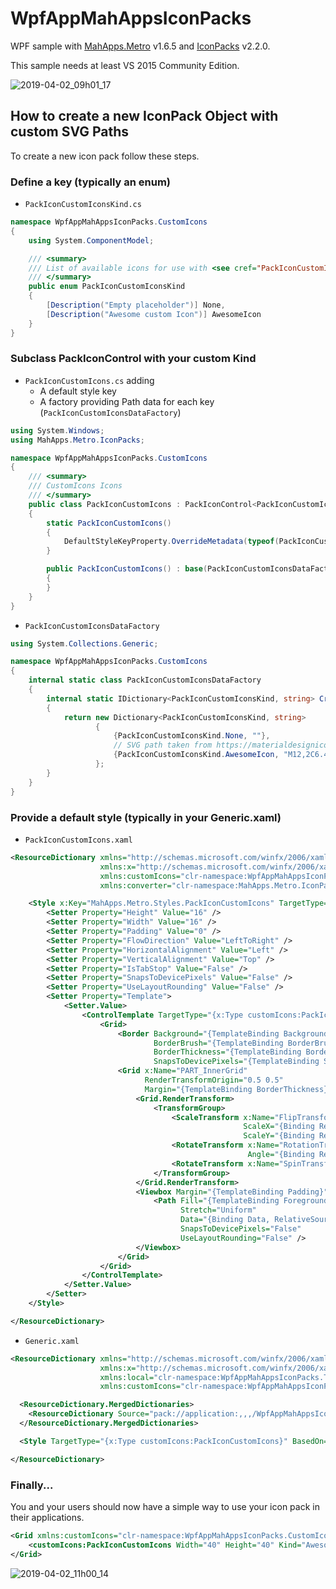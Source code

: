 # WpfAppMahAppsIconPacks

WPF sample with [MahApps.Metro](https://github.com/MahApps/MahApps.Metro) v1.6.5 and [IconPacks](https://github.com/MahApps/MahApps.Metro.IconPacks) v2.2.0.

This sample needs at least VS 2015 Community Edition.

![2019-04-02_09h01_17](https://user-images.githubusercontent.com/658431/55383761-3c961680-5529-11e9-80bb-d17f7a9fbe8d.png)

## How to create a new IconPack Object with custom SVG Paths

To create a new icon pack follow these steps.

### Define a key (typically an enum)

- `PackIconCustomIconsKind.cs`

```csharp
namespace WpfAppMahAppsIconPacks.CustomIcons
{
    using System.ComponentModel;

    /// <summary>
    /// List of available icons for use with <see cref="PackIconCustomIcons" />.
    /// </summary>
    public enum PackIconCustomIconsKind
    {
        [Description("Empty placeholder")] None,
        [Description("Awesome custom Icon")] AwesomeIcon
    }
}
```

### Subclass PackIconControl with your custom Kind

- `PackIconCustomIcons.cs` adding
  - A default style key
  - A factory providing Path data for each key (`PackIconCustomIconsDataFactory`)

```csharp
using System.Windows;
using MahApps.Metro.IconPacks;

namespace WpfAppMahAppsIconPacks.CustomIcons
{
    /// <summary>
    /// CustomIcons Icons
    /// </summary>
    public class PackIconCustomIcons : PackIconControl<PackIconCustomIconsKind>
    {
        static PackIconCustomIcons()
        {
            DefaultStyleKeyProperty.OverrideMetadata(typeof(PackIconCustomIcons), new FrameworkPropertyMetadata(typeof(PackIconCustomIcons)));
        }

        public PackIconCustomIcons() : base(PackIconCustomIconsDataFactory.Create)
        {
        }
    }
}
```

- `PackIconCustomIconsDataFactory`

```csharp
using System.Collections.Generic;

namespace WpfAppMahAppsIconPacks.CustomIcons
{
    internal static class PackIconCustomIconsDataFactory
    {
        internal static IDictionary<PackIconCustomIconsKind, string> Create()
        {
            return new Dictionary<PackIconCustomIconsKind, string>
                   {
                       {PackIconCustomIconsKind.None, ""},
                       // SVG path taken from https://materialdesignicons.com/
                       {PackIconCustomIconsKind.AwesomeIcon, "M12,2C6.47,2 2,6.5 2,12A10,10 0 0,0 12,22A10,10 0 0,0 22,12A10,10 0 0,0 12,2M15.6,8.34C16.67,8.34 17.53,9.2 17.53,10.27C17.53,11.34 16.67,12.2 15.6,12.2A1.93,1.93 0 0,1 13.67,10.27C13.66,9.2 14.53,8.34 15.6,8.34M9.6,6.76C10.9,6.76 11.96,7.82 11.96,9.12C11.96,10.42 10.9,11.5 9.6,11.5C8.3,11.5 7.24,10.42 7.24,9.12C7.24,7.81 8.29,6.76 9.6,6.76M9.6,15.89V19.64C7.2,18.89 5.3,17.04 4.46,14.68C5.5,13.56 8.13,13 9.6,13C10.13,13 10.8,13.07 11.5,13.21C9.86,14.08 9.6,15.23 9.6,15.89M12,20C11.72,20 11.46,20 11.2,19.96V15.89C11.2,14.47 14.14,13.76 15.6,13.76C16.67,13.76 18.5,14.15 19.44,14.91C18.27,17.88 15.38,20 12,20Z"},
                   };
        }
    }
}
```

### Provide a default style (typically in your Generic.xaml)

- `PackIconCustomIcons.xaml`

```xml
<ResourceDictionary xmlns="http://schemas.microsoft.com/winfx/2006/xaml/presentation"
                    xmlns:x="http://schemas.microsoft.com/winfx/2006/xaml"
                    xmlns:customIcons="clr-namespace:WpfAppMahAppsIconPacks.CustomIcons"
                    xmlns:converter="clr-namespace:MahApps.Metro.IconPacks.Converter;assembly=MahApps.Metro.IconPacks">

    <Style x:Key="MahApps.Metro.Styles.PackIconCustomIcons" TargetType="{x:Type customIcons:PackIconCustomIcons}">
        <Setter Property="Height" Value="16" />
        <Setter Property="Width" Value="16" />
        <Setter Property="Padding" Value="0" />
        <Setter Property="FlowDirection" Value="LeftToRight" />
        <Setter Property="HorizontalAlignment" Value="Left" />
        <Setter Property="VerticalAlignment" Value="Top" />
        <Setter Property="IsTabStop" Value="False" />
        <Setter Property="SnapsToDevicePixels" Value="False" />
        <Setter Property="UseLayoutRounding" Value="False" />
        <Setter Property="Template">
            <Setter.Value>
                <ControlTemplate TargetType="{x:Type customIcons:PackIconCustomIcons}">
                    <Grid>
                        <Border Background="{TemplateBinding Background}"
                                BorderBrush="{TemplateBinding BorderBrush}"
                                BorderThickness="{TemplateBinding BorderThickness}"
                                SnapsToDevicePixels="{TemplateBinding SnapsToDevicePixels}" />
                        <Grid x:Name="PART_InnerGrid"
                              RenderTransformOrigin="0.5 0.5"
                              Margin="{TemplateBinding BorderThickness}">
                            <Grid.RenderTransform>
                                <TransformGroup>
                                    <ScaleTransform x:Name="FlipTransform"
                                                    ScaleX="{Binding RelativeSource={RelativeSource TemplatedParent}, Path=Flip, Mode=OneWay, Converter={converter:FlipToScaleXValueConverter}}"
                                                    ScaleY="{Binding RelativeSource={RelativeSource TemplatedParent}, Path=Flip, Mode=OneWay, Converter={converter:FlipToScaleYValueConverter}}" />
                                    <RotateTransform x:Name="RotationTransform"
                                                     Angle="{Binding RelativeSource={RelativeSource TemplatedParent}, Path=Rotation, Mode=OneWay}" />
                                    <RotateTransform x:Name="SpinTransform" />
                                </TransformGroup>
                            </Grid.RenderTransform>
                            <Viewbox Margin="{TemplateBinding Padding}">
                                <Path Fill="{TemplateBinding Foreground}"
                                      Stretch="Uniform"
                                      Data="{Binding Data, RelativeSource={RelativeSource TemplatedParent}, Mode=OneWay, Converter={converter:NullToUnsetValueConverter}}"
                                      SnapsToDevicePixels="False"
                                      UseLayoutRounding="False" />
                            </Viewbox>
                        </Grid>
                    </Grid>
                </ControlTemplate>
            </Setter.Value>
        </Setter>
    </Style>

</ResourceDictionary>
```

- `Generic.xaml`

```xml
<ResourceDictionary xmlns="http://schemas.microsoft.com/winfx/2006/xaml/presentation"
                    xmlns:x="http://schemas.microsoft.com/winfx/2006/xaml"
                    xmlns:local="clr-namespace:WpfAppMahAppsIconPacks.Themes"
                    xmlns:customIcons="clr-namespace:WpfAppMahAppsIconPacks.CustomIcons">

  <ResourceDictionary.MergedDictionaries>
    <ResourceDictionary Source="pack://application:,,,/WpfAppMahAppsIconPacks;component/Customicons/PackIconCustomIcons.xaml" />
  </ResourceDictionary.MergedDictionaries>

  <Style TargetType="{x:Type customIcons:PackIconCustomIcons}" BasedOn="{StaticResource MahApps.Metro.Styles.PackIconCustomIcons}" />

</ResourceDictionary>
```

### Finally...

You and your users should now have a simple way to use your icon pack in their applications.

```xml
<Grid xmlns:customIcons="clr-namespace:WpfAppMahAppsIconPacks.CustomIcons">
    <customIcons:PackIconCustomIcons Width="40" Height="40" Kind="AwesomeIcon" />
</Grid>
```

![2019-04-02_11h00_14](https://user-images.githubusercontent.com/658431/55402211-3026b380-5553-11e9-9ecc-1307cc46f800.png)
